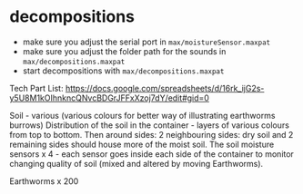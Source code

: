 # decompositions

* make sure you adjust the serial port in `max/moistureSensor.maxpat`
* make sure you adjust the folder path for the sounds in `max/decompositions.maxpat`
* start decompositions with `max/decompositions.maxpat`

Tech Part List: https://docs.google.com/spreadsheets/d/16rk_ijG2s-y5U8M1kOIhnkncQNvcBDGrJFFxXzoj7dY/edit#gid=0

Soil - various (various colours for better way of illustrating earthworms burrows)
Distribution of the soil in the container - layers of various colours from top to bottom. Then around sides: 2 neighbouring sides:  dry soil and  2 remaining sides should house more of the moist soil.
The soil moisture sensors x 4 - each sensor goes inside each side of the container to monitor changing quality of soil (mixed and altered by moving Earthworms).

Earthworms x 200
